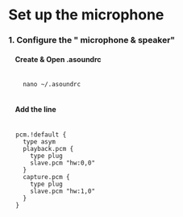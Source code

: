 # Set up the microphone

<H3> 1. Configure the " microphone & speaker" </H3>
<H4> &nbsp;&nbsp;&nbsp;  Create & Open .asoundrc </H4>

<PRE>
 <CODE>
    nano ~/.asoundrc
 </CODE>
</PRE>

<H4> &nbsp;&nbsp;&nbsp;  Add the line </H4>

<PRE>
 <CODE>
  pcm.!default {
    type asym
    playback.pcm {
      type plug
      slave.pcm "hw:0,0"
    }
    capture.pcm {
      type plug
      slave.pcm "hw:1,0"
    }
  }
 </CODE>
</PRE>
